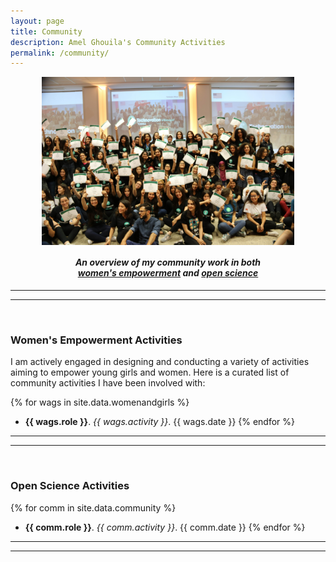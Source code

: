 ```yaml
---
layout: page
title: Community
description: Amel Ghouila's Community Activities
permalink: /community/
---
```


<img src="/images/TechnovationNationalPitch2017.jpg" alt="Technovation National Pitch, Tunisia 2017" style="width:80%;display:block;margin-left:auto;margin-right:auto">

<h4><p style="text-align: center;"><i>An overview of my community work in both<br /><a href="/community#womens-empowerment-activities">women's empowerment</a> and <a href="/community#open-science-activities">open science</a></i></p></h4>

***
***
<br>

### Women's Empowerment Activities

I am actively engaged in designing and conducting a variety of activities aiming to empower young girls and women. Here is a curated list of community activities I have been involved with:

{% for wags in site.data.womenandgirls %}
- **{{ wags.role }}**. *{{ wags.activity }}*. {{ wags.date }}
{% endfor %}

***
***
<br>

### Open Science Activities

{% for comm in site.data.community %}
- **{{ comm.role }}**. *{{ comm.activity }}*. {{ comm.date }}
{% endfor %}

***
***
